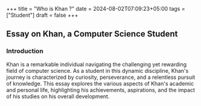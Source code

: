 +++
title = "Who is Khan ?"
date = 2024-08-02T07:09:23+05:00
tags = ["Student"]
draft = false
+++

## Essay on Khan, a Computer Science Student

### Introduction

Khan is a remarkable individual navigating the challenging yet rewarding field of computer science. As a student in this dynamic discipline, Khan's journey is characterized by curiosity, perseverance, and a relentless pursuit of knowledge. This essay explores the various aspects of Khan's academic and personal life, highlighting his achievements, aspirations, and the impact of his studies on his overall development.


